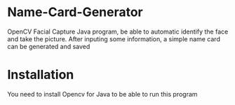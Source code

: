 # Name-Card-Generator
OpenCV Facial Capture Java program, be able to automatic identify the face and take the picture. After inputing some information, a simple name card can be generated and saved

# Installation
You need to install Opencv for Java to be able to run this program
